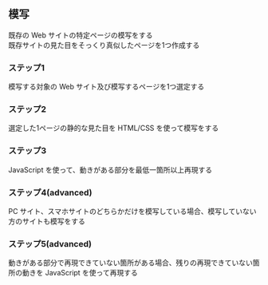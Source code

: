 ## 模写
既存の Web サイトの特定ページの模写をする  
既存サイトの見た目をそっくり真似したページを1つ作成する  

### ステップ1
模写する対象の Web サイト及び模写するページを1つ選定する

### ステップ2
選定した1ページの静的な見た目を HTML/CSS を使って模写をする

### ステップ3
JavaScript を使って、動きがある部分を最低一箇所以上再現する

### ステップ4(advanced)
PC サイト、スマホサイトのどちらかだけを模写している場合、模写していない方のサイトも模写をする

### ステップ5(advanced)
動きがある部分で再現できていない箇所がある場合、残りの再現できていない箇所の動きを JavaScript を使って再現する
